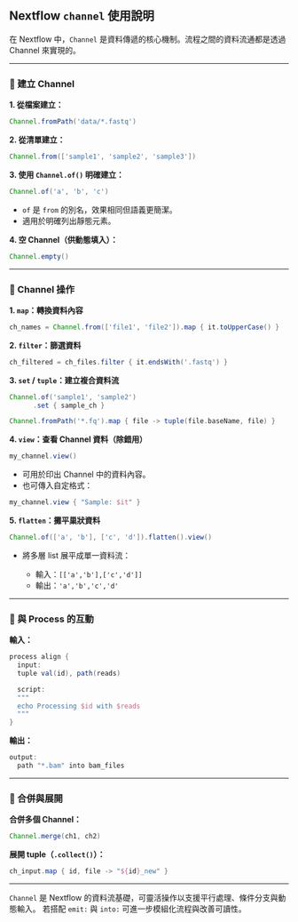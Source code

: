 ## Nextflow `channel` 使用說明

在 Nextflow 中，`Channel` 是資料傳遞的核心機制。流程之間的資料流通都是透過 Channel 來實現的。

---

### 🔹 建立 Channel

**1. 從檔案建立：**

```groovy
Channel.fromPath('data/*.fastq')
```

**2. 從清單建立：**

```groovy
Channel.from(['sample1', 'sample2', 'sample3'])
```

**3. 使用 `Channel.of()` 明確建立：**

```groovy
Channel.of('a', 'b', 'c')
```

* `of` 是 `from` 的別名，效果相同但語義更簡潔。
* 適用於明確列出靜態元素。

**4. 空 Channel（供動態填入）：**

```groovy
Channel.empty()
```

---

### 🔹 Channel 操作

**1. `map`：轉換資料內容**

```groovy
ch_names = Channel.from(['file1', 'file2']).map { it.toUpperCase() }
```

**2. `filter`：篩選資料**

```groovy
ch_filtered = ch_files.filter { it.endsWith('.fastq') }
```

**3. `set` / `tuple`：建立複合資料流**

```groovy
Channel.of('sample1', 'sample2')
      .set { sample_ch }

Channel.fromPath('*.fq').map { file -> tuple(file.baseName, file) }
```

**4. `view`：查看 Channel 資料（除錯用）**

```groovy
my_channel.view()
```

* 可用於印出 Channel 中的資料內容。
* 也可傳入自定格式：

```groovy
my_channel.view { "Sample: $it" }
```

**5. `flatten`：攤平巢狀資料**

```groovy
Channel.of(['a', 'b'], ['c', 'd']).flatten().view()
```

* 將多層 list 展平成單一資料流：

  * 輸入：`[['a','b'],['c','d']]`
  * 輸出：`'a','b','c','d'`

---

### 🔹 與 Process 的互動

**輸入：**

```groovy
process align {
  input:
  tuple val(id), path(reads)

  script:
  """
  echo Processing $id with $reads
  """
}
```

**輸出：**

```groovy
output:
  path "*.bam" into bam_files
```

---

### 🔹 合併與展開

**合併多個 Channel：**

```groovy
Channel.merge(ch1, ch2)
```

**展開 tuple（`.collect()`）：**

```groovy
ch_input.map { id, file -> "${id}_new" }
```

---

`Channel` 是 Nextflow 的資料流基礎，可靈活操作以支援平行處理、條件分支與動態輸入。
若搭配 `emit:` 與 `into:` 可進一步模組化流程與改善可讀性。
